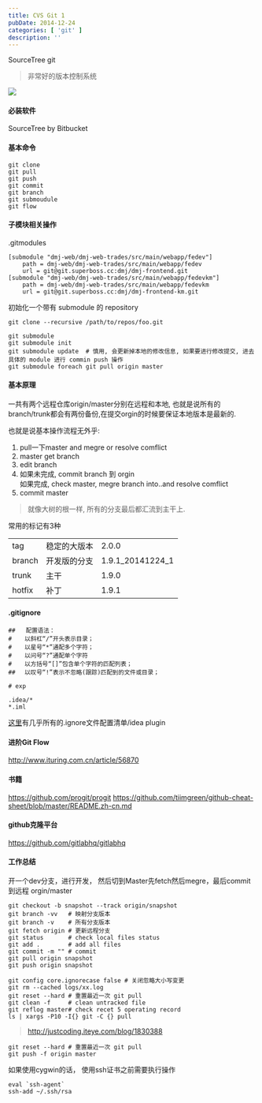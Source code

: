 ```yaml
---
title: CVS Git 1
pubDate: 2014-12-24
categories: [ 'git' ]
description: ''
---
```


SourceTree
git

> 非常好的版本控制系统

![](http://img.sandseasoft.com/image/7/6f/60376e015ea1836d1fc152594e99a.png)

#### 必装软件

SourceTree by Bitbucket

#### 基本命令

```
git clone
git pull
git push
git commit
git branch
git submoudule
git flow
```

#### 子模块相关操作

.gitmodules

```
[submodule "dmj-web/dmj-web-trades/src/main/webapp/fedev"]
	path = dmj-web/dmj-web-trades/src/main/webapp/fedev
	url = git@git.superboss.cc:dmj/dmj-frontend.git
[submodule "dmj-web/dmj-web-trades/src/main/webapp/fedevkm"]
	path = dmj-web/dmj-web-trades/src/main/webapp/fedevkm
	url = git@git.superboss.cc:dmj/dmj-frontend-km.git

```

初始化一个带有 submodule 的 repository

```linux
git clone --recursive /path/to/repos/foo.git
```

```linux
git submodule 
git submodule init
git submodule update  # 慎用, 会更新掉本地的修改信息, 如果要进行修改提交, 进去具体的 module 进行 commin push 操作
git submodule foreach git pull origin master
```

#### 基本原理

一共有两个远程仓库origin/master分别在远程和本地, 也就是说所有的branch/trunk都会有两份备份,在提交orgin的时候要保证本地版本是最新的.

也就是说基本操作流程无外乎:

1. pull一下master and megre or resolve comflict
2. master get branch
3. edit branch
4. 如果未完成, commit branch 到 orgin<br/>
   如果完成, check master, megre branch into..and resolve comflict
5. commit master

> 就像大树的根一样, 所有的分支最后都汇流到主干上.

常用的标记有3种

<table>
 <tr> <td> tag </td> <td>稳定的大版本</td><td>2.0.0</td> </tr>
  <tr> <td> branch </td> <td>开发版的分支</td><td>1.9.1_20141224_1</td></tr>
   <tr> <td> trunk </td> <td>主干</td><td> 1.9.0</td> </tr>
    <tr> <td> hotfix </td> <td>补丁</td><td> 1.9.1</td> </tr>
</table>

#### .gitignore

```
##   配置语法：
# 　 以斜杠“/”开头表示目录；
# 　 以星号“*”通配多个字符；
# 　 以问号“?”通配单个字符
# 　 以方括号“[]”包含单个字符的匹配列表；
## 　以叹号“!”表示不忽略(跟踪)匹配到的文件或目录；

# exp

.idea/*
*.iml
```

[这里](https://github.com/github/gitignore)有几乎所有的.ignore文件配置清单/idea plugin

#### 进阶Git Flow

http://www.ituring.com.cn/article/56870

#### 书籍

https://github.com/progit/progit
https://github.com/tiimgreen/github-cheat-sheet/blob/master/README.zh-cn.md

#### github克隆平台

https://github.com/gitlabhq/gitlabhq

#### 工作总结

开一个dev分支，进行开发， 然后切到Master先fetch然后megre，最后commit到远程 orgin/master

```language-bash
git checkout -b snapshot --track origin/snapshot
git branch -vv   # 映射分支版本
git branch -v    # 所有分支版本
git fetch origin # 更新远程分支
git status       # check local files status
git add .        # add all files
git commit -m "" # commit
git pull origin snapshot 
git push origin snapshot

git config core.ignorecase false # 关闭忽略大小写变更
git rm --cached logs/xx.log
git reset --hard # 重置最近一次 git pull
git clean -f     # clean untracked file
git reflog master# check recet 5 operating record
ls | xargs -P10 -I{} git -C {} pull
```

> http://justcoding.iteye.com/blog/1830388

```language-bash
git reset --hard # 重置最近一次 git pull
git push -f origin master
```

如果使用cygwin的话， 使用ssh证书之前需要执行操作

```language-bash
eval `ssh-agent`
ssh-add ~/.ssh/rsa
```



